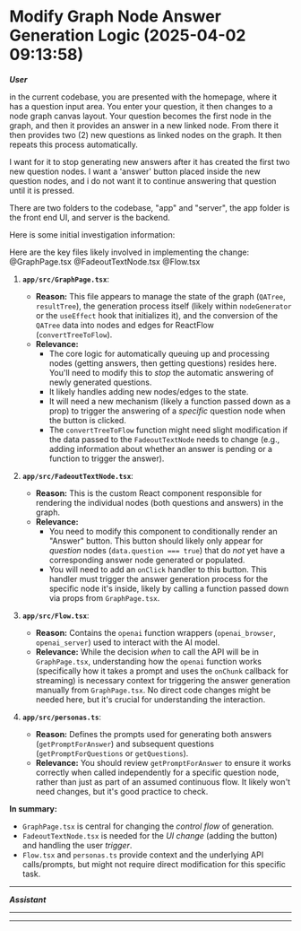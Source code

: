 <!-- Generated by SpecStory -->

# Modify Graph Node Answer Generation Logic (2025-04-02 09:13:58)

_**User**_

in the current codebase, you are presented with the homepage, where it has a question input area. You enter your question, it then changes to a node graph canvas layout. Your question becomes the first node in the graph, and then it provides an answer in a new linked node. From there it then provides two (2) new questions as linked nodes on the graph. It then repeats this process automatically. 

I want for it to stop generating new answers after it has created the first two new question nodes. I want a 'answer' button placed inside the new question nodes, and i do not want it to continue answering that question until it is pressed.

There are two folders to the codebase, "app" and "server", the app folder is the front end UI, and server is the backend.

Here is some initial investigation information:

Here are the key files likely involved in implementing the change:
@GraphPage.tsx @FadeoutTextNode.tsx @Flow.tsx 
1.  **`app/src/GraphPage.tsx`**:
    *   **Reason:** This file appears to manage the state of the graph (`QATree`, `resultTree`), the generation process itself (likely within `nodeGenerator` or the `useEffect` hook that initializes it), and the conversion of the `QATree` data into nodes and edges for ReactFlow (`convertTreeToFlow`).
    *   **Relevance:**
        *   The core logic for automatically queuing up and processing nodes (getting answers, then getting questions) resides here. You'll need to modify this to *stop* the automatic answering of newly generated questions.
        *   It likely handles adding new nodes/edges to the state.
        *   It will need a new mechanism (likely a function passed down as a prop) to trigger the answering of a *specific* question node when the button is clicked.
        *   The `convertTreeToFlow` function might need slight modification if the data passed to the `FadeoutTextNode` needs to change (e.g., adding information about whether an answer is pending or a function to trigger the answer).

2.  **`app/src/FadeoutTextNode.tsx`**:
    *   **Reason:** This is the custom React component responsible for rendering the individual nodes (both questions and answers) in the graph.
    *   **Relevance:**
        *   You need to modify this component to conditionally render an "Answer" button. This button should likely only appear for *question* nodes (`data.question === true`) that do *not* yet have a corresponding answer node generated or populated.
        *   You will need to add an `onClick` handler to this button. This handler must trigger the answer generation process for the specific node it's inside, likely by calling a function passed down via props from `GraphPage.tsx`.

3.  **`app/src/Flow.tsx`**:
    *   **Reason:** Contains the `openai` function wrappers (`openai_browser`, `openai_server`) used to interact with the AI model.
    *   **Relevance:** While the decision *when* to call the API will be in `GraphPage.tsx`, understanding how the `openai` function works (specifically how it takes a prompt and uses the `onChunk` callback for streaming) is necessary context for triggering the answer generation manually from `GraphPage.tsx`. No direct code changes might be needed here, but it's crucial for understanding the interaction.

4.  **`app/src/personas.ts`**:
    *   **Reason:** Defines the prompts used for generating both answers (`getPromptForAnswer`) and subsequent questions (`getPromptForQuestions` or `getQuestions`).
    *   **Relevance:** You should review `getPromptForAnswer` to ensure it works correctly when called independently for a specific question node, rather than just as part of an assumed continuous flow. It likely won't need changes, but it's good practice to check.

**In summary:**

*   `GraphPage.tsx` is central for changing the *control flow* of generation.
*   `FadeoutTextNode.tsx` is needed for the *UI change* (adding the button) and handling the user *trigger*.
*   `Flow.tsx` and `personas.ts` provide context and the underlying API calls/prompts, but might not require direct modification for this specific task.

---

_**Assistant**_



---



---

